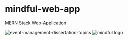 # mindful-web-app
MERN Stack Web-Application

![event-management-dissertation-topics](https://user-images.githubusercontent.com/97633808/164536091-b1b8317e-115f-4adb-b39e-d452ce867cd4.jpg)
![mindful logo](https://user-images.githubusercontent.com/97633808/164536110-055541c9-0bca-45bb-9a2e-068793b03562.jpg)
